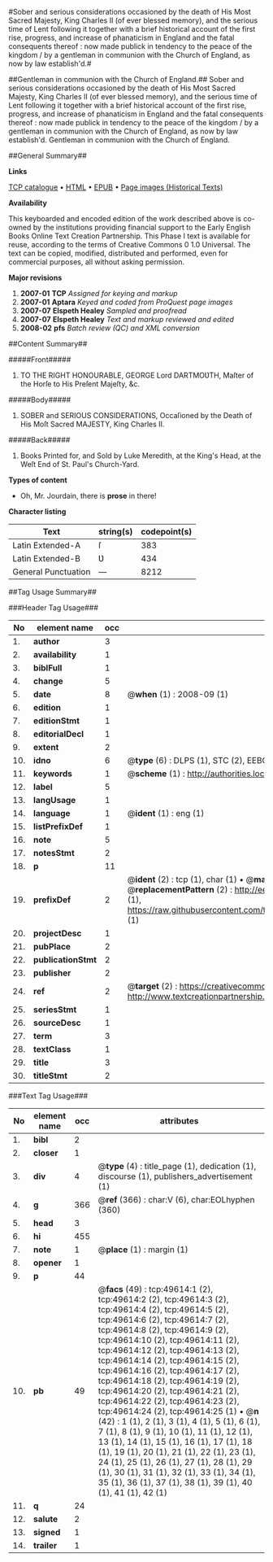#Sober and serious considerations occasioned by the death of His Most Sacred Majesty, King Charles II (of ever blessed memory), and the serious time of Lent following it together with a brief historical account of the first rise, progress, and increase of phanaticism in England and the fatal consequents thereof : now made publick in tendency to the peace of the kingdom / by a gentleman in communion with the Church of England, as now by law establish'd.#

##Gentleman in communion with the Church of England.##
Sober and serious considerations occasioned by the death of His Most Sacred Majesty, King Charles II (of ever blessed memory), and the serious time of Lent following it together with a brief historical account of the first rise, progress, and increase of phanaticism in England and the fatal consequents thereof : now made publick in tendency to the peace of the kingdom / by a gentleman in communion with the Church of England, as now by law establish'd.
Gentleman in communion with the Church of England.

##General Summary##

**Links**

[TCP catalogue](http://www.ota.ox.ac.uk/tcp/)  • 
[HTML](http://tei.it.ox.ac.uk/tcp/Texts-HTML/free/A24/A24968.html)  • 
[EPUB](http://tei.it.ox.ac.uk/tcp/Texts-EPUB/free/A24/A24968.epub) • 
[Page images (Historical Texts)](https://data.historicaltexts.jisc.ac.uk/view?pubId=eebo-11823534e&pageId=eebo-11823534e-49614-1)

**Availability**

This keyboarded and encoded edition of the
	       work described above is co-owned by the institutions
	       providing financial support to the Early English Books
	       Online Text Creation Partnership. This Phase I text is
	       available for reuse, according to the terms of Creative
	       Commons 0 1.0 Universal. The text can be copied,
	       modified, distributed and performed, even for
	       commercial purposes, all without asking permission.

**Major revisions**

1. __2007-01__ __TCP__ *Assigned for keying and markup*
1. __2007-01__ __Aptara__ *Keyed and coded from ProQuest page images*
1. __2007-07__ __Elspeth Healey__ *Sampled and proofread*
1. __2007-07__ __Elspeth Healey__ *Text and markup reviewed and edited*
1. __2008-02__ __pfs__ *Batch review (QC) and XML conversion*

##Content Summary##

#####Front#####

1. TO THE
RIGHT HONOURABLE,
GEORGE Lord DARTMOƲTH,
Maſter of the Horſe to His Preſent Majeſty, &c.

#####Body#####

1. SOBER and SERIOUS
CONSIDERATIONS,
Occaſioned by the Death of
His Moſt Sacred MAJESTY,
King Charles II.

#####Back#####

1. Books Printed for, and Sold by Luke Meredith,
at the King's Head, at the
Weſt End of St. Paul's Church-Yard.

**Types of content**

  * Oh, Mr. Jourdain, there is **prose** in there!

**Character listing**


|Text|string(s)|codepoint(s)|
|---|---|---|
|Latin Extended-A|ſ|383|
|Latin Extended-B|Ʋ|434|
|General Punctuation|—|8212|

##Tag Usage Summary##

###Header Tag Usage###

|No|element name|occ|attributes|
|---|---|---|---|
|1.|__author__|3||
|2.|__availability__|1||
|3.|__biblFull__|1||
|4.|__change__|5||
|5.|__date__|8| @__when__ (1) : 2008-09 (1)|
|6.|__edition__|1||
|7.|__editionStmt__|1||
|8.|__editorialDecl__|1||
|9.|__extent__|2||
|10.|__idno__|6| @__type__ (6) : DLPS (1), STC (2), EEBO-CITATION (1), OCLC (1), VID (1)|
|11.|__keywords__|1| @__scheme__ (1) : http://authorities.loc.gov/ (1)|
|12.|__label__|5||
|13.|__langUsage__|1||
|14.|__language__|1| @__ident__ (1) : eng (1)|
|15.|__listPrefixDef__|1||
|16.|__note__|5||
|17.|__notesStmt__|2||
|18.|__p__|11||
|19.|__prefixDef__|2| @__ident__ (2) : tcp (1), char (1)  •  @__matchPattern__ (2) : ([0-9\-]+):([0-9IVX]+) (1), (.+) (1)  •  @__replacementPattern__ (2) : http://eebo.chadwyck.com/downloadtiff?vid=$1&page=$2 (1), https://raw.githubusercontent.com/textcreationpartnership/Texts/master/tcpchars.xml#$1 (1)|
|20.|__projectDesc__|1||
|21.|__pubPlace__|2||
|22.|__publicationStmt__|2||
|23.|__publisher__|2||
|24.|__ref__|2| @__target__ (2) : https://creativecommons.org/publicdomain/zero/1.0/ (1), http://www.textcreationpartnership.org/docs/. (1)|
|25.|__seriesStmt__|1||
|26.|__sourceDesc__|1||
|27.|__term__|3||
|28.|__textClass__|1||
|29.|__title__|3||
|30.|__titleStmt__|2||


###Text Tag Usage###

|No|element name|occ|attributes|
|---|---|---|---|
|1.|__bibl__|2||
|2.|__closer__|1||
|3.|__div__|4| @__type__ (4) : title_page (1), dedication (1), discourse (1), publishers_advertisement (1)|
|4.|__g__|366| @__ref__ (366) : char:V (6), char:EOLhyphen (360)|
|5.|__head__|3||
|6.|__hi__|455||
|7.|__note__|1| @__place__ (1) : margin (1)|
|8.|__opener__|1||
|9.|__p__|44||
|10.|__pb__|49| @__facs__ (49) : tcp:49614:1 (2), tcp:49614:2 (2), tcp:49614:3 (2), tcp:49614:4 (2), tcp:49614:5 (2), tcp:49614:6 (2), tcp:49614:7 (2), tcp:49614:8 (2), tcp:49614:9 (2), tcp:49614:10 (2), tcp:49614:11 (2), tcp:49614:12 (2), tcp:49614:13 (2), tcp:49614:14 (2), tcp:49614:15 (2), tcp:49614:16 (2), tcp:49614:17 (2), tcp:49614:18 (2), tcp:49614:19 (2), tcp:49614:20 (2), tcp:49614:21 (2), tcp:49614:22 (2), tcp:49614:23 (2), tcp:49614:24 (2), tcp:49614:25 (1)  •  @__n__ (42) : 1 (1), 2 (1), 3 (1), 4 (1), 5 (1), 6 (1), 7 (1), 8 (1), 9 (1), 10 (1), 11 (1), 12 (1), 13 (1), 14 (1), 15 (1), 16 (1), 17 (1), 18 (1), 19 (1), 20 (1), 21 (1), 22 (1), 23 (1), 24 (1), 25 (1), 26 (1), 27 (1), 28 (1), 29 (1), 30 (1), 31 (1), 32 (1), 33 (1), 34 (1), 35 (1), 36 (1), 37 (1), 38 (1), 39 (1), 40 (1), 41 (1), 42 (1)|
|11.|__q__|24||
|12.|__salute__|2||
|13.|__signed__|1||
|14.|__trailer__|1||
